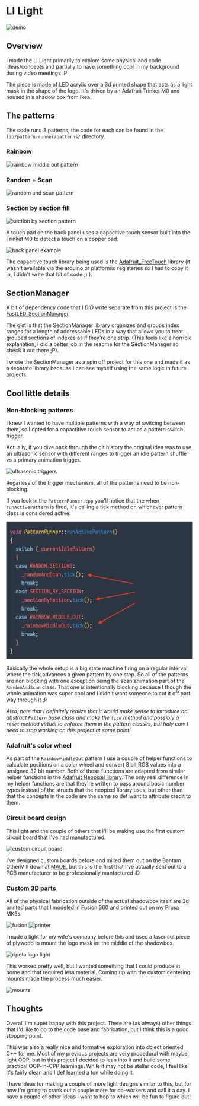 # LI Light

![demo](./readme_attachments/switch-on.gif)

## Overview

I made the LI Light primarily to explore some physical and code ideas/concepts and partially to have something cool in my background during video meetings :P

The piece is made of LED acrylic over a 3d printed shape that acts as a light mask in the shape of the logo. It's driven by an Adafruit Trinket M0 and housed in a shadow box from Ikea.

## The patterns

The code runs 3 patterns, the code for each can be found in the `lib/pattern-runner/patterns/` directory.

### Rainbow

![rainbow middle out pattern](./readme_attachments/pattern-rainbow-middle-in.gif)

### Random + Scan

![random and scan pattern](./readme_attachments/pattern-random-and-scan.gif)

### Section by section fill

![section by section pattern](./readme_attachments/pattern-solid-fills.gif)

A touch pad on the back panel uses a capacitive touch sensor built into the Trinket M0 to detect a touch on a copper pad.

![back panel example](.gif)

The capacitive touch library being used is the [Adafruit_FreeTouch](https://github.com/adafruit/Adafruit_FreeTouch) library (it wasn't available via the arduino or platformio registeries so I had to copy it in, I didn't write that bit of code ;) ).

## SectionManager

A bit of dependency code that I _DID_ write separate from this project is the [FastLED_SectionManager](https://github.com/chris-schmitz/FastLED-Section-Manager).

The gist is that the SectionManager library organizes and groups index ranges for a length of addressable LEDs in a way that allows you to treat grouped sections of indexes as if they're one strip. (This feels like a horrible explanation, I did a better job in the readme for the SectionManager so check it out there ;P).

I wrote the SectionManager as a spin off project for this one and made it as a separate library because I can see myself using the same logic in future projects.

## Cool little details

### Non-blocking patterns

I knew I wanted to have multiple patterns with a way of switcing between them, so I opted for a capactitive touch sensor to act as a pattern switch trigger.

Actually, if you dive back through the git history the original idea was to use an ultrasonic sensor with different ranges to trigger an idle pattern shuffle vs a primary animation trigger.

![ultrasonic triggers](.gif)

Regarless of the trigger mechanism, all of the patterns need to be non-blocking.

If you look in the `PatternRunner.cpp` you'll notice that the when `runActivePattern` is fired, it's calling a tick method on whichever pattern class is considered active:

![pattern ticks](readme_attachments/pattern-tick.png)

Basically the whole setup is a big state machine firing on a regular interval where the tick advances a given pattern by one step. So all of the patterns are non blocking with one exception being the scan animation part of the `RandomAndScan` class. That one is intentionally blocking because I though the whole animation was super cool and I didn't want someone to cut it off part way through it ;P

_Also, note that I definitely realize that it would make sense to introduce an abstract `Pattern` base class and make the `tick` method and possibly a `reset` method virtual to enforce them in the pattern classes, but holy cow I need to stop working on this project at some point!_

### Adafruit's color wheel

As part of the `RainbowMiddleOut` pattern I use a couple of helper functions to calculate positions on a color wheel and convert 8 bit RGB values into a unsigned 32 bit number. Both of these functions are adapted from similar helper functions in the [Adafruit Neopixel library](https://github.com/adafruit/Adafruit_NeoPixel). The only real difference in my helper functions are that they're written to pass around basic number types instead of the structs that the neopixel library uses, but other than that the concepts in the code are the same so def want to attribute credit to them.

### Circuit board design

This light and the couple of others that I'll be making use the first custom circuit board that I've had manufactured.

![custom circuit board]()

I've designed custom boards before and milled them out on the Bantam OtherMill down at [MADE](), but this is the first that I've actually sent out to a PCB manufacturer to be professionally manfactured :D

### Custom 3D parts

All of the physical fabrication outside of the actual shadowbox itself are 3d printed parts that I modeled in Fusion 360 and printed out on my Prusa MK3s

![fusion]()
![printer]()

I made a light for my wife's company before this and used a laser cut piece of plywood to mount the logo mask int the middle of the shadowbox.

![ripeta logo light]()

This worked pretty well, but I wanted something that I could produce at home and that required less material. Coming up with the custom centering mounts made the process much easier.

![mounts]()

## Thoughts

Overall I'm super happy with this project. There are (as always) other things that I'd like to do to the code base and fabrication, but I think this is a good stopping point.

This was also a really nice and formative exploration into object oriented C++ for me. Most of my previous projects are very procedural with maybe light OOP, but in this project I decided to lean into it and build some practical OOP-in-CPP learnings. While it may not be stellar code, I feel like it's fairly clean and I def learned a ton while doing it.

I have ideas for making a couple of more light designs similar to this, but for now I'm going to crank out a couple more for co-workers and call it a day. I have a couple of other ideas I want to hop to which will be fun to figure out!
